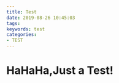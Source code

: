 ```yaml
---
title: Test
date: 2019-08-26 10:45:03
tags:
keywords: test
categories:
- TEST
---
```


# HaHaHa,Just a Test!

